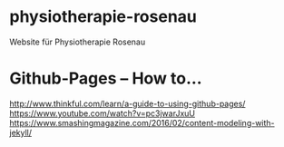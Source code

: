# physiotherapie-rosenau
Website für Physiotherapie Rosenau


# Github-Pages – How to…
http://www.thinkful.com/learn/a-guide-to-using-github-pages/
https://www.youtube.com/watch?v=pc3jwarJxuU
https://www.smashingmagazine.com/2016/02/content-modeling-with-jekyll/
